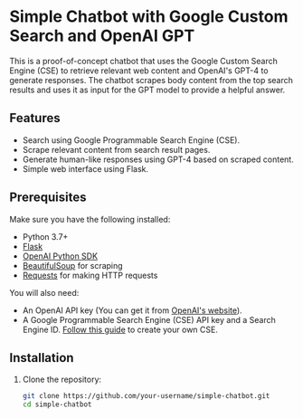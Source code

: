 # Simple Chatbot with Google Custom Search and OpenAI GPT

This is a proof-of-concept chatbot that uses the Google Custom Search Engine (CSE) to retrieve relevant web content and OpenAI's GPT-4 to generate responses. The chatbot scrapes body content from the top search results and uses it as input for the GPT model to provide a helpful answer.

## Features
- Search using Google Programmable Search Engine (CSE).
- Scrape relevant content from search result pages.
- Generate human-like responses using GPT-4 based on scraped content.
- Simple web interface using Flask.

## Prerequisites
Make sure you have the following installed:
- Python 3.7+
- [Flask](https://flask.palletsprojects.com/en/2.0.x/installation/)
- [OpenAI Python SDK](https://github.com/openai/openai-python)
- [BeautifulSoup](https://www.crummy.com/software/BeautifulSoup/bs4/doc/) for scraping
- [Requests](https://docs.python-requests.org/en/latest/) for making HTTP requests

You will also need:
- An OpenAI API key (You can get it from [OpenAI's website](https://platform.openai.com/signup/)).
- A Google Programmable Search Engine (CSE) API key and a Search Engine ID. [Follow this guide](https://developers.google.com/custom-search/v1/introduction) to create your own CSE.

## Installation

1. Clone the repository:
   ```bash
   git clone https://github.com/your-username/simple-chatbot.git
   cd simple-chatbot
